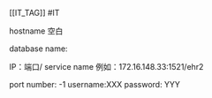 [[IT_TAG]] #IT 

hostname 空白

database name:

IP：端口/ service name
例如：172.16.148.33:1521/ehr2

port number: -1
username:XXX
password: YYY